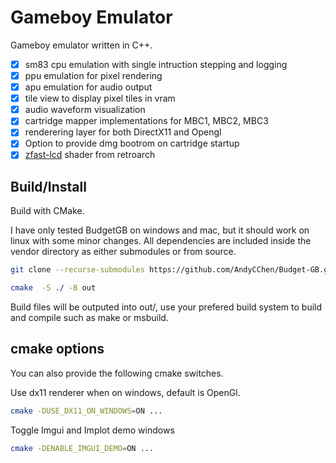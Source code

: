 #  Gameboy Emulator

Gameboy emulator written in C++.

- [x] sm83 cpu emulation with single intruction stepping and logging
- [x] ppu emulation for pixel rendering
- [x] apu emulation for audio output
- [x] tile view to display pixel tiles in vram
- [x] audio waveform visualization 
- [x] cartridge mapper implementations for MBC1, MBC2, MBC3
- [x] renderering layer for both DirectX11 and Opengl
- [x] Option to provide dmg bootrom on cartridge startup
- [x] [zfast-lcd](https://github.com/libretro/slang-shaders/blob/master/handheld/shaders/zfast_lcd.slang) shader from retroarch

## Build/Install

Build with CMake.

I have only tested BudgetGB on windows and mac, but it should work on linux with some minor
changes. All dependencies are included inside the vendor directory as either submodules or
from source.

``` bash
git clone --recurse-submodules https://github.com/AndyCChen/Budget-GB.git
```

```bash
cmake  -S ./ -B out 
```

Build files will be outputed into out/, use your prefered build system
to build and compile such as make or msbuild.

## cmake options

You can also provide the following cmake switches.

Use dx11 renderer when on windows, default is OpenGl.
```bash
cmake -DUSE_DX11_ON_WINDOWS=ON ...
```
Toggle Imgui and Implot demo windows
```bash
cmake -DENABLE_IMGUI_DEMO=ON ...
```

